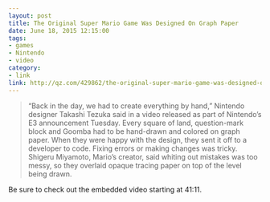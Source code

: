 ```yaml
---
layout: post
title: The Original Super Mario Game Was Designed On Graph Paper
date: June 18, 2015 12:15:00
tags: 
- games
- Nintendo
- video
category:
- link
link: http://qz.com/429862/the-original-super-mario-game-was-designed-on-graph-paper/
---
```


> “Back in the day, we had to create everything by hand,” Nintendo designer Takashi Tezuka said in a video released as part of Nintendo’s E3 announcement Tuesday. Every square of land, question-mark block and Goomba had to be hand-drawn and colored on graph paper. When they were happy with the design, they sent it off to a developer to code. Fixing errors or making changes was tricky. Shigeru Miyamoto, Mario’s creator, said whiting out mistakes was too messy, so they overlaid opaque tracing paper on top of the level being drawn.

Be sure to check out the embedded video starting at 41:11. 